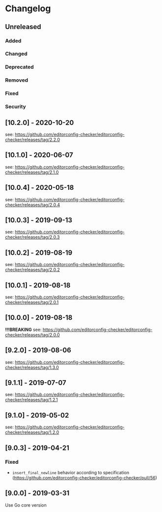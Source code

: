 # Changelog

## Unreleased

### Added

### Changed

### Deprecated

### Removed

### Fixed

### Security

## [10.2.0] - 2020-10-20

see: https://github.com/editorconfig-checker/editorconfig-checker/releases/tag/2.2.0

## [10.1.0] - 2020-06-07

see: https://github.com/editorconfig-checker/editorconfig-checker/releases/tag/2.1.0

## [10.0.4] - 2020-05-18

see: https://github.com/editorconfig-checker/editorconfig-checker/releases/tag/2.0.4

## [10.0.3] - 2019-09-13

see: https://github.com/editorconfig-checker/editorconfig-checker/releases/tag/2.0.3

## [10.0.2] - 2019-08-19

see: https://github.com/editorconfig-checker/editorconfig-checker/releases/tag/2.0.2

## [10.0.1] - 2019-08-18

see: https://github.com/editorconfig-checker/editorconfig-checker/releases/tag/2.0.1

## [10.0.0] - 2019-08-18

**!!!BREAKING**
see: https://github.com/editorconfig-checker/editorconfig-checker/releases/tag/2.0.0

## [9.2.0] - 2019-08-06

see: https://github.com/editorconfig-checker/editorconfig-checker/releases/tag/1.3.0

## [9.1.1] - 2019-07-07

see: https://github.com/editorconfig-checker/editorconfig-checker/releases/tag/1.2.1

## [9.1.0] - 2019-05-02

see: https://github.com/editorconfig-checker/editorconfig-checker/releases/tag/1.2.0

## [9.0.3] - 2019-04-21

### Fixed

- `insert_final_newline` behavior according to specification (https://github.com/editorconfig-checker/editorconfig-checker/pull/56)

## [9.0.0] - 2019-03-31

Use Go core version
